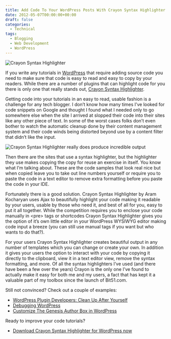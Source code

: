 ```yaml
---
title: Add Code To Your WordPress Posts With Crayon Syntax Highlighter
date: 2012-05-07T00:00:00+00:00
draft: false
categories:
  - Technical
tags:
  - Blogging
  - Web Development
  - WordPress
---
```


![Crayon Syntax Highlighter](/images/2012/05/Crayon-Syntax-Highlighter.jpg)

If you write any tutorials in [WordPress](http://wordpress.org "WordPress.org") that require adding source code you need to make sure that code is easy to read and easy to copy by your readers. While there are a number of plugins that can highlight code for you there is only one that really stands out, [Crayon Syntax Highlighter](https://wordpress.org/plugins/crayon-syntax-highlighter/).

Getting code into your tutorials in an easy to read, usable fashion is a challenge for any tech blogger. I don’t know how many times I’ve looked for code snippets on Google and thought I found what I needed only to go somewhere else when the site I arrived at slopped their code into their sites like any other piece of text. In some of the worst cases folks don’t even bother to watch the automatic cleanup done by their content management system and their code winds being distorted beyond use by a content filter that didn’t like the input.

![Crayon Syntax Highlighter really does produce incredible output](/images/2012/05/crayon-syntax-highlighter-example-150x150-1.png "Crayon Syntax Highlighter really does produce incredible output")

Then there are the sites that use a syntax highlighter, but the highlighter they use makes copying the copy for reuse an exercise in itself. You know what I’m talking about. These are the code samples that look real nice but when copied leave you to take out line numbers yourself or require you to paste the code in a text editor to remove extra formatting before you paste the code in your IDE.

Fortunately there is a good solution. Crayon Syntax Highlighter by Aram Kocharyan uses Ajax to beautifully highlight your code making it readable by your users, usable by those who need it, and best of all for you, easy to put it all together. While the competition requires you to enclose your code manually in \<pre\> tags or shortcodes Crayon Syntax Highlighter gives you the option of it’s own little editor in your WordPress WYSIWYG editor making code input a breeze (you can still use manual tags if you want but who wants to do that?).

For your users Crayon Syntax Highlighter creates beautiful output in any number of templates which you can change or create your own. In addition it gives your users the option to interact with your code by copying it directly to the clipboard, view it in a text editor view, remove the syntax formatting, and more. Of all the syntax highlighters I’ve used (and there have been a few over the years) Crayon is the only one I’ve found to actually make it easy for both me and my users, a fact that has kept it a valuable part of my toolbox since the launch of Bit51.com.

Still not convinced? Check out a couple of examples:

*   [WordPress Plugin Developers: Clean Up After Yourself](/2012/04/wordpress-plugin-developers-clean-up-after-yourself/)
*   [Debugging WordPress](/2012/04/debugging-wordpress/)
*   [Customize The Genesis Author Box in WordPress](/2012/04/customize-the-genesis-author-box-in-wordpress/)

Ready to improve your code tutorials?

*   [Download Crayon Syntax Highlighter for WordPress now](https://wordpress.org/plugins/crayon-syntax-highlighter/)